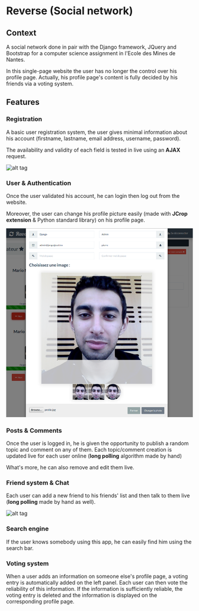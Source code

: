 # Reverse (Social network)

Context
------

A social network done in pair with the Django framework, JQuery and Bootstrap for a computer science assignment in l'Ecole des Mines de Nantes.

In this single-page website the user has no longer the control over his profile page. Actually, his profile page's content is fully decided by his friends via a voting system.

Features
-------

### Registration

A basic user registration system, the user gives minimal information about his account
(firstname, lastname, email address, username, password).

The availability and validity of each field is tested in live using an **AJAX** request.

![alt tag](screenshots/available.gif)

### User & Authentication

Once the user validated his account, he can login then log out from the website.

Moreover, the user can change his profile picture easily (made with **JCrop extension** & Python standard library) on his profile page.

<img src="screenshots/profile.png" width="600" />

### Posts & Comments

Once the user is logged in, he is given the opportunity to publish a random topic and comment on any of them.
Each topic/comment creation is updated live for each user online (**long polling** algorithm made by hand)

What's more, he can also remove and edit them live.

### Friend system & Chat

Each user can add a new friend to his friends' list and then talk to them live (**long polling** made by hand as well).


![alt tag](screenshots/livechat_opt.gif)


### Search engine

If the user knows somebody using this app, he can easily find him using the search bar.


### Voting system

When a user adds an information on someone else's profile page, a voting entry is automatically added on the left panel.
Each user can then vote the reliability of this information. If the information is sufficiently reliable, the voting entry is deleted and the information is displayed on the corresponding profile page. 
